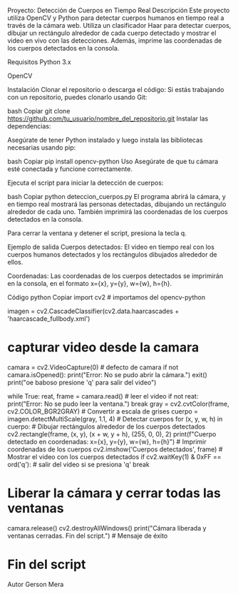 Proyecto: Detección de Cuerpos en Tiempo Real
Descripción
Este proyecto utiliza OpenCV y Python para detectar cuerpos humanos en tiempo real a través de la cámara web. Utiliza un clasificador Haar para detectar cuerpos, dibujar un rectángulo alrededor de cada cuerpo detectado y mostrar el video en vivo con las detecciones. Además, imprime las coordenadas de los cuerpos detectados en la consola.

Requisitos
Python 3.x

OpenCV

Instalación
Clonar el repositorio o descarga el código:
Si estás trabajando con un repositorio, puedes clonarlo usando Git:

bash
Copiar
git clone https://github.com/tu_usuario/nombre_del_repositorio.git
Instalar las dependencias:

Asegúrate de tener Python instalado y luego instala las bibliotecas necesarias usando pip:

bash
Copiar
pip install opencv-python
Uso
Asegúrate de que tu cámara esté conectada y funcione correctamente.

Ejecuta el script para iniciar la detección de cuerpos:

bash
Copiar
python deteccion_cuerpos.py
El programa abrirá la cámara, y en tiempo real mostrará las personas detectadas, dibujando un rectángulo alrededor de cada uno. También imprimirá las coordenadas de los cuerpos detectados en la consola.

Para cerrar la ventana y detener el script, presiona la tecla q.

Ejemplo de salida
Cuerpos detectados: El video en tiempo real con los cuerpos humanos detectados y los rectángulos dibujados alrededor de ellos.

Coordenadas: Las coordenadas de los cuerpos detectados se imprimirán en la consola, en el formato x={x}, y={y}, w={w}, h={h}.

Código
python
Copiar
import cv2 # importamos del opencv-python

imagen = cv2.CascadeClassifier(cv2.data.haarcascades + 'haarcascade_fullbody.xml')

# capturar video desde la camara
camara = cv2.VideoCapture(0) # defecto de camara
if not camara.isOpened():
    print("Error: No se pudo abrir la cámara.")
    exit()
    print("oe baboso presione 'q' para salir del video")

while True:
    reat, frame = camara.read() # leer el video
    if not reat:
        print("Error: No se pudo leer la ventana.")
        break
    gray = cv2.cvtColor(frame, cv2.COLOR_BGR2GRAY) # Convertir a escala de grises
    cuerpo = imagen.detectMultiScale(gray, 1.1, 4) # Detectar cuerpos
    for (x, y, w, h) in cuerpo: # Dibujar rectángulos alrededor de los cuerpos detectados
        cv2.rectangle(frame, (x, y), (x + w, y + h), (255, 0, 0), 2)
        print(f"Cuerpo detectado en coordenadas: x={x}, y={y}, w={w}, h={h}") # Imprimir coordenadas de los cuerpos
    cv2.imshow('Cuerpos detectados', frame) # Mostrar el video con los cuerpos detectados
    if cv2.waitKey(1) & 0xFF == ord('q'): # salir del video si se presiona 'q'
        break
# Liberar la cámara y cerrar todas las ventanas
camara.release()
cv2.destroyAllWindows()
print("Cámara liberada y ventanas cerradas. Fin del script.") # Mensaje de éxito
# Fin del script
Autor
Gerson Mera
